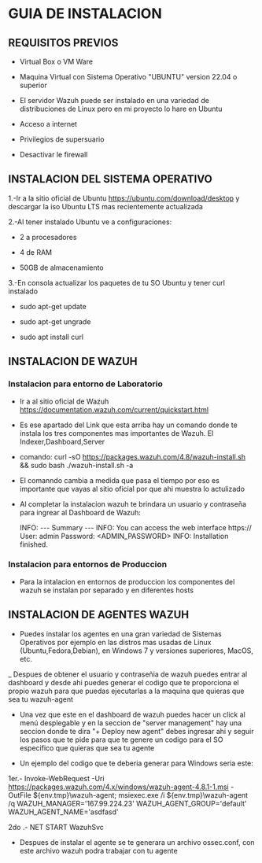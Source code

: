 # GUIA DE INSTALACION

## REQUISITOS PREVIOS

- Virtual Box o VM Ware

- Maquina Virtual con Sistema Operativo "UBUNTU" version 22.04 o superior
 - El servidor Wazuh puede ser instalado en una variedad de distribuciones de Linux pero en mi proyecto lo hare en Ubuntu

- Acceso a internet 

- Privilegios de supersuario 

- Desactivar le firewall

## INSTALACION DEL SISTEMA OPERATIVO 

1.-Ir a la sitio oficial de Ubuntu https://ubuntu.com/download/desktop y descargar la iso Ubuntu LTS mas recientemente actualizada

2.-Al tener instalado Ubuntu ve a configuraciones:

- 2 a procesadores

- 4 de RAM

- 50GB de almacenamiento

3.-En consola actualizar los paquetes de tu SO Ubuntu y tener curl instalado

- sudo apt-get update

- sudo apt-get ungrade

- sudo apt install curl

## INSTALACION DE WAZUH 

### Instalacion para entorno de Laboratorio
 
 - Ir a al sitio oficial de Wazuh https://documentation.wazuh.com/current/quickstart.html

 - Es ese apartado del Link que esta arriba hay un comando donde te instala los tres componentes mas importantes de Wazuh. El Indexer,Dashboard,Server

 - comando: curl -sO https://packages.wazuh.com/4.8/wazuh-install.sh && sudo bash ./wazuh-install.sh -a
  - El comanndo cambia a medida que pasa el tiempo por eso es importante que vayas al sitio oficial por que ahi muestra lo actulizado 

 - Al completar la instalacion wazuh te brindara un usuario y contraseña para ingrear al Dashboard de Wazuh:

   INFO: --- Summary ---
   INFO: You can access the web interface https://<wazuh-dashboard-ip>
      User: admin
      Password: <ADMIN_PASSWORD>
   INFO: Installation finished.

### Instalacion para entornos de Produccion

- Para la intalacion en entornos de produccion los componentes del wazuh se instalan por separado y en diferentes hosts

## INSTALACION DE AGENTES WAZUH

- Puedes instalar los agentes en una gran variedad de Sistemas Operativos por ejemplo en las distros mas usadas de Linux (Ubuntu,Fedora,Debian), en Windows 7 y versiones superiores, MacOS, etc.

_ Despues de obtener el usuario y contraseñia de wazuh puedes entrar al dashboard y desde ahi puedes generar el codigo que te proporciona el propio wazuh para que puedas ejecutarlas a la maquina que quieras que sea tu wazuh-agent 

- Una vez que este en el dashboard de wazuh puedes hacer un click al menú desplegable y en la seccion de "server management" hay una seccion donde te dira "+ Deploy new agent" debes ingresar ahi y seguir los pasos que te pide para que te genere un codigo para el SO especifico que quieras que sea tu agente

- Un ejemplo del codigo que te deberia generar para Windows seria este:
 
 1er.- Invoke-WebRequest -Uri https://packages.wazuh.com/4.x/windows/wazuh-agent-4.8.1-1.msi -OutFile ${env.tmp}\wazuh-agent; msiexec.exe /i ${env.tmp}\wazuh-agent /q WAZUH_MANAGER='167.99.224.23' WAZUH_AGENT_GROUP='default' WAZUH_AGENT_NAME='asdfasd' 
 
 2do .- NET START WazuhSvc

- Despues de instalar el agente se te generara un archivo ossec.conf, con este archivo wazuh podra trabajar con tu agente



